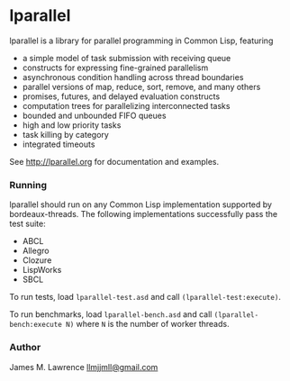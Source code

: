 
# lparallel

lparallel is a library for parallel programming in Common Lisp, featuring

  * a simple model of task submission with receiving queue
  * constructs for expressing fine-grained parallelism
  * asynchronous condition handling across thread boundaries
  * parallel versions of map, reduce, sort, remove, and many others
  * promises, futures, and delayed evaluation constructs
  * computation trees for parallelizing interconnected tasks
  * bounded and unbounded FIFO queues
  * high and low priority tasks
  * task killing by category
  * integrated timeouts

See http://lparallel.org for documentation and examples.

### Running

lparallel should run on any Common Lisp implementation supported by
bordeaux-threads. The following implementations successfully pass the
test suite:

  * ABCL
  * Allegro
  * Clozure
  * LispWorks
  * SBCL

To run tests, load `lparallel-test.asd` and call `(lparallel-test:execute)`.

To run benchmarks, load `lparallel-bench.asd` and call
`(lparallel-bench:execute N)` where `N` is the number of worker threads.

### Author

James M. Lawrence <llmjjmll@gmail.com>
